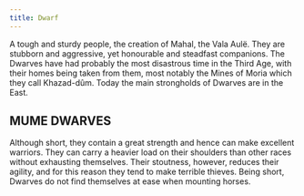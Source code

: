 ```yaml
---
title: Dwarf
---
```


A tough and sturdy people, the creation of Mahal, the Vala Aulë. They
are stubborn and aggressive, yet honourable and steadfast companions.
The Dwarves have had probably the most disastrous time in the Third Age,
with their homes being taken from them, most notably the Mines of Moria
which they call Khazad-dûm. Today the main strongholds of Dwarves are in
the East.

## MUME DWARVES

Although short, they contain a great strength and hence can make
excellent warriors. They can carry a heavier load on their shoulders
than other races without exhausting themselves. Their stoutness,
however, reduces their agility, and for this reason they tend to make
terrible thieves. Being short, Dwarves do not find themselves at ease
when mounting horses.